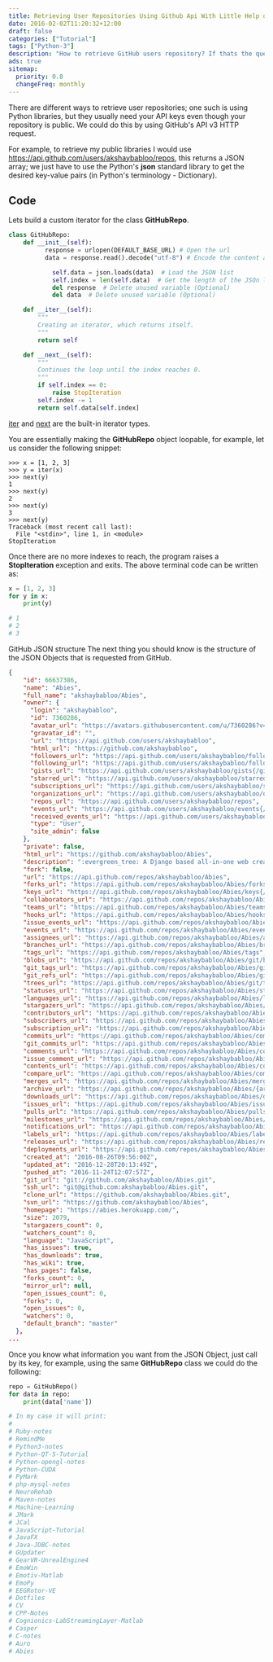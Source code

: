 ```yaml
---
title: Retrieving User Repositories Using Github Api With Little Help of Python 3
date: 2016-02-02T11:20:32+12:00
draft: false
categories: ["Tutorial"]
tags: ["Python-3"]
description: "How to retrieve GitHub users repository? If thats the question you have, then this blog post is for you."
ads: true
sitemap:
  priority: 0.8
  changeFreq: monthly
---
```


There are different ways to retrieve user repositories; one such is using Python libraries, but they usually need your API keys even though your repository is public. We could do this by using GitHub's API v3 HTTP request.

For example, to retrieve my public libraries I would use https://api.github.com/users/akshaybabloo/repos, this returns a JSON array; we just have to use the Python's **json** standard library to get the desired key-value pairs (in Python's terminology - Dictionary).

## Code

Lets build a custom iterator for the class **GitHubRepo**.

```python
class GitHubRepo:
    def __init__(self):
          response = urlopen(DEFAULT_BASE_URL) # Open the url
          data = response.read().decode("utf-8") # Encode the content as UTF-8

            self.data = json.loads(data)  # Load the JSON list
            self.index = len(self.data)  # Get the length of the JSOn list
            del response  # Delete unused variable (Optional)
            del data  # Delete unused variable (Optional)

    def __iter__(self):
        """
        Creating an iterator, which returns itself.
        """
        return self

    def __next__(self):
        """
        Continues the loop until the index reaches 0.
        """
        if self.index == 0:
            raise StopIteration
        self.index -= 1
        return self.data[self.index]
```

[iter](https://docs.python.org/3.5/library/stdtypes.html#iterator.__iter__) and [next](https://docs.python.org/3.5/library/stdtypes.html#iterator.__next__) are the built-in iterator types.

You are essentially making the **GitHubRepo** object loopable, for example, let us consider the following snippet:

```
>>> x = [1, 2, 3]
>>> y = iter(x)
>>> next(y)
1
>>> next(y)
2
>>> next(y)
3
>>> next(y)
Traceback (most recent call last):
  File "<stdin>", line 1, in <module>
StopIteration
```

Once there are no more indexes to reach, the program raises a **StopIteration** exception and exits. The above terminal code can be written as:

```python
x = [1, 2, 3]
for y in x:
    print(y)

# 1
# 2
# 3
```

GitHub JSON structure
The next thing you should know is the structure of the JSON Objects that is requested from GitHub.

```json
{
    "id": 66637386,
    "name": "Abies",
    "full_name": "akshaybabloo/Abies",
    "owner": {
      "login": "akshaybabloo",
      "id": 7360286,
      "avatar_url": "https://avatars.githubusercontent.com/u/7360286?v=3",
      "gravatar_id": "",
      "url": "https://api.github.com/users/akshaybabloo",
      "html_url": "https://github.com/akshaybabloo",
      "followers_url": "https://api.github.com/users/akshaybabloo/followers",
      "following_url": "https://api.github.com/users/akshaybabloo/following{/other_user}",
      "gists_url": "https://api.github.com/users/akshaybabloo/gists{/gist_id}",
      "starred_url": "https://api.github.com/users/akshaybabloo/starred{/owner}{/repo}",
      "subscriptions_url": "https://api.github.com/users/akshaybabloo/subscriptions",
      "organizations_url": "https://api.github.com/users/akshaybabloo/orgs",
      "repos_url": "https://api.github.com/users/akshaybabloo/repos",
      "events_url": "https://api.github.com/users/akshaybabloo/events{/privacy}",
      "received_events_url": "https://api.github.com/users/akshaybabloo/received_events",
      "type": "User",
      "site_admin": false
    },
    "private": false,
    "html_url": "https://github.com/akshaybabloo/Abies",
    "description": ":evergreen_tree: A Django based all-in-one web creator.",
    "fork": false,
    "url": "https://api.github.com/repos/akshaybabloo/Abies",
    "forks_url": "https://api.github.com/repos/akshaybabloo/Abies/forks",
    "keys_url": "https://api.github.com/repos/akshaybabloo/Abies/keys{/key_id}",
    "collaborators_url": "https://api.github.com/repos/akshaybabloo/Abies/collaborators{/collaborator}",
    "teams_url": "https://api.github.com/repos/akshaybabloo/Abies/teams",
    "hooks_url": "https://api.github.com/repos/akshaybabloo/Abies/hooks",
    "issue_events_url": "https://api.github.com/repos/akshaybabloo/Abies/issues/events{/number}",
    "events_url": "https://api.github.com/repos/akshaybabloo/Abies/events",
    "assignees_url": "https://api.github.com/repos/akshaybabloo/Abies/assignees{/user}",
    "branches_url": "https://api.github.com/repos/akshaybabloo/Abies/branches{/branch}",
    "tags_url": "https://api.github.com/repos/akshaybabloo/Abies/tags",
    "blobs_url": "https://api.github.com/repos/akshaybabloo/Abies/git/blobs{/sha}",
    "git_tags_url": "https://api.github.com/repos/akshaybabloo/Abies/git/tags{/sha}",
    "git_refs_url": "https://api.github.com/repos/akshaybabloo/Abies/git/refs{/sha}",
    "trees_url": "https://api.github.com/repos/akshaybabloo/Abies/git/trees{/sha}",
    "statuses_url": "https://api.github.com/repos/akshaybabloo/Abies/statuses/{sha}",
    "languages_url": "https://api.github.com/repos/akshaybabloo/Abies/languages",
    "stargazers_url": "https://api.github.com/repos/akshaybabloo/Abies/stargazers",
    "contributors_url": "https://api.github.com/repos/akshaybabloo/Abies/contributors",
    "subscribers_url": "https://api.github.com/repos/akshaybabloo/Abies/subscribers",
    "subscription_url": "https://api.github.com/repos/akshaybabloo/Abies/subscription",
    "commits_url": "https://api.github.com/repos/akshaybabloo/Abies/commits{/sha}",
    "git_commits_url": "https://api.github.com/repos/akshaybabloo/Abies/git/commits{/sha}",
    "comments_url": "https://api.github.com/repos/akshaybabloo/Abies/comments{/number}",
    "issue_comment_url": "https://api.github.com/repos/akshaybabloo/Abies/issues/comments{/number}",
    "contents_url": "https://api.github.com/repos/akshaybabloo/Abies/contents/{+path}",
    "compare_url": "https://api.github.com/repos/akshaybabloo/Abies/compare/{base}...{head}",
    "merges_url": "https://api.github.com/repos/akshaybabloo/Abies/merges",
    "archive_url": "https://api.github.com/repos/akshaybabloo/Abies/{archive_format}{/ref}",
    "downloads_url": "https://api.github.com/repos/akshaybabloo/Abies/downloads",
    "issues_url": "https://api.github.com/repos/akshaybabloo/Abies/issues{/number}",
    "pulls_url": "https://api.github.com/repos/akshaybabloo/Abies/pulls{/number}",
    "milestones_url": "https://api.github.com/repos/akshaybabloo/Abies/milestones{/number}",
    "notifications_url": "https://api.github.com/repos/akshaybabloo/Abies/notifications{?since,all,participating}",
    "labels_url": "https://api.github.com/repos/akshaybabloo/Abies/labels{/name}",
    "releases_url": "https://api.github.com/repos/akshaybabloo/Abies/releases{/id}",
    "deployments_url": "https://api.github.com/repos/akshaybabloo/Abies/deployments",
    "created_at": "2016-08-26T09:56:00Z",
    "updated_at": "2016-12-28T20:13:49Z",
    "pushed_at": "2016-11-24T12:07:57Z",
    "git_url": "git://github.com/akshaybabloo/Abies.git",
    "ssh_url": "git@github.com:akshaybabloo/Abies.git",
    "clone_url": "https://github.com/akshaybabloo/Abies.git",
    "svn_url": "https://github.com/akshaybabloo/Abies",
    "homepage": "https://abies.herokuapp.com/",
    "size": 2079,
    "stargazers_count": 0,
    "watchers_count": 0,
    "language": "JavaScript",
    "has_issues": true,
    "has_downloads": true,
    "has_wiki": true,
    "has_pages": false,
    "forks_count": 0,
    "mirror_url": null,
    "open_issues_count": 0,
    "forks": 0,
    "open_issues": 0,
    "watchers": 0,
    "default_branch": "master"
  },
...
```

Once you know what information you want from the JSON Object, just call by its key, for example, using the same **GitHubRepo** class we could do the following:

```python
repo = GitHubRepo()
for data in repo:
    print(data['name'])

# In my case it will print:
#
# Ruby-notes
# RemindMe
# Python3-notes
# Python-QT-5-Tutorial
# Python-opengl-notes
# Python-CUDA
# PyMark
# php-mysql-notes
# NeuroRehab
# Maven-notes
# Machine-Learning
# JMark
# JCal
# JavaScript-Tutorial
# JavaFX
# Java-JDBC-notes
# GUpdater
# GearVR-UnrealEngine4
# EmoWin
# Emotiv-Matlab
# EmoPy
# EEGRotor-VE
# Dotfiles
# CV
# CPP-Notes
# Cognionics-LabStreamingLayer-Matlab
# Casper
# C-notes
# Auro
# Abies
```
